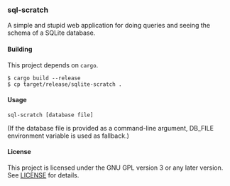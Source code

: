 ### sql-scratch

A simple and stupid web application for doing queries and seeing the schema of a SQLite database.

#### Building

This project depends on `cargo`.

```
$ cargo build --release
$ cp target/release/sqlite-scratch .
```

#### Usage

```
sql-scratch [database file]
```

(If the database file is provided as a command-line argument, DB_FILE environment variable is used as fallback.)

#### License

This project is licensed under the GNU GPL version 3 or any later version. See [LICENSE](./LICENSE) for details.